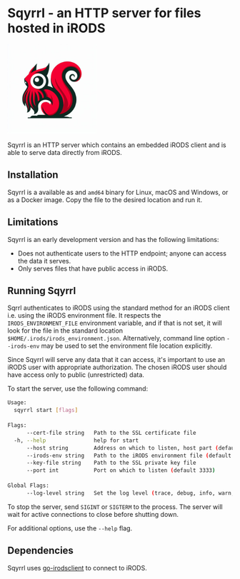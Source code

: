 
# Sqyrrl - an HTTP server for files hosted in iRODS

<img src="sqyrrl.jpg" alt="Sqyrrl" width="200"/>

Sqyrrl is an HTTP server which contains an embedded iRODS client and is able to
serve data directly from iRODS.

## Installation

Sqyrrl is a available as and `amd64` binary for Linux, macOS and Windows,
or as a Docker image. Copy the file to the desired location and run it.

## Limitations

Sqyrrl is an early development version and has the following limitations:

- Does not authenticate users to the HTTP endpoint; anyone can access the data it serves.
- Only serves files that have public access in iRODS.

## Running Sqyrrl

Sqrrl authenticates to iRODS using the standard method for an iRODS client i.e.
using the iRODS environment file. It respects the `IRODS_ENVIRONMENT_FILE` environment
variable, and if that is not set, it will look for the file in the standard location
`$HOME/.irods/irods_environment.json`. Alternatively, command line option `--irods-env`
may be used to set the environment file location explicitly.

Since Sqyrrl will serve any data that it can access, it's important to use an iRODS user
with appropriate authorization. The chosen iRODS user should have access only to public
(unrestricted) data.

To start the server, use the following command:

```sh
Usage:
  sqyrrl start [flags]

Flags:
      --cert-file string   Path to the SSL certificate file
  -h, --help               help for start
      --host string        Address on which to listen, host part (default "localhost")
      --irods-env string   Path to the iRODS environment file (default "~/.irods/irods_environment.json")
      --key-file string    Path to the SSL private key file
      --port int           Port on which to listen (default 3333)

Global Flags:
      --log-level string   Set the log level (trace, debug, info, warn, error) (default "info")
```

To stop the server, send `SIGINT` or `SIGTERM` to the process. The server will wait for
active connections to close before shutting down.

For additional options, use the `--help` flag.

## Dependencies

Sqyrrl uses [go-irodsclient](https://github.com/cyverse/go-irodsclient) to connect to iRODS. 
